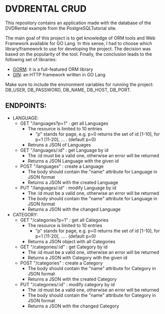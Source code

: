 # DVDRENTAL CRUD

This repository contains an application made with the database of the DVDRental example from the PostgreSQLTutorial site.

The main goal of this project is to get knowledge of ORM tools and Web Framework available for GO Lang. In this sense, I had to choose which library/framework to use for developing the project. The decision was based on the popularity of the tool. Finally, the conclusion leads to the following set of libraries:

* [GORM](https://gorm.io/docs/): it is a full-featured ORM library
* [GIN](https://gin-gonic.com/docs/introduction/): an HTTP framework written in GO Lang

Make sure to include the environment variables for running the project: DB_USER, DB_PASSWORD, DB_NAME, DB_HOST, DB_PORT.

## ENDPOINTS:
- LANGUAGE:
	- GET "/languages?p=1" : get all Languages
		- The resource is limited to 10 entries
			- "p" stands for page, e.g. p=0 returns the set of id [1-10], for p=1 [11-20], ... . (default p=0)
		- Retruns a JSON of Languages
	- GET "/languages/:id" : get Language by id
		- The :id must be a valid one, otherwise an error will be returned
		- Returns a JSON Language with the given id
	- POST "/languages" : create a Language
		- The body should contain the "name" attribute for Language in JSON format
		- Returns a JSON with the created Language
	- PUT "/languages/:id" : modify Language by id
		- The :id must be a valid one, otherwise an error will be returned
		- The body should contain the "name" attribute for Language in JSON format
		- Returns a JSON with the changed Language
- CATEGORY:
	- GET "/categories?p=1" : get all Categories
		- The resource is limited to 10 entries
			- "p" stands for page, e.g. p=0 returns the set of id [1-10], for p=1 [11-20], ... . (default p=0)
		- Returns a JSON object with all Categories
	- GET "/categories/:id" : get Category by id
		- The :id must be a valid one, otherwise an error will be returned
		- Returns a JSON with Category with the given id
	- POST "/categories" : create a Category
		- The body should contain the "name" attribute for Category in JSON format
		- Returns a JSON with the created Category
	- PUT "/categories/:id" : modify category by id
		- The :id must be a valid one, otherwise an error will be returned
		- The body should contain the "name" attribute for Category in JSON format
		- Returns a JSON with the changed Category
